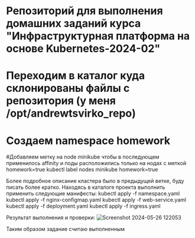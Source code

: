 # Репозиторий для выполнения домашних заданий курса "Инфраструктурная платформа на основе Kubernetes-2024-02" 
# Переходим в каталог куда склонированы файлы с репозитория (у меня /opt/andrewtsvirko_repo)
# Создаем namespace homework

#Добавляем метку на node minikube чтобы в последующем применилось affinity и поды расположились только на нодах с меткой homework=true
kubectl label nodes minikube homework=true

Более подробное описание кластера было в предыдущей ветке, буду писать более кратко.
Находясь в каталоге проекта выполнить применить следующие манифесты:
kubectl apply -f namespace.yaml 
kubectl apply -f nginx-configmap.yaml
kubectl apply -f web-service.yaml
kubectl apply -f deployment.yaml
kubectl apply -f ingress.yaml

Результат выполнения и проверки:
![Screenshot 2024-05-26 122053](https://github.com/Kuber-2024-04OTUS/andrewtsvirko_repo/assets/83001395/35709ce0-81e8-4c2c-b443-061d56b08db4)

Таким образом задание считаю выполненным
